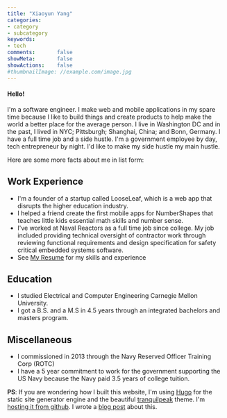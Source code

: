 ```yaml
---
title: "Xiaoyun Yang"
categories:
- category
- subcategory
keywords:
- tech
comments:       false
showMeta:       false
showActions:    false
#thumbnailImage: //example.com/image.jpg
---
```


#### Hello!

I'm a software engineer. I make web and mobile applications in my spare time because I like to build things and create products to help make the world a better place for the average person. I live in Washington DC and in the past, I lived in NYC; Pittsburgh; Shanghai, China; and Bonn, Germany. I have a full time job and a side hustle. I'm a government employee by day, tech entrepreneur by night. I'd like to make my side hustle my main hustle.

Here are some more facts about me in list form:

## Work Experience
* I'm a founder of a startup called LooseLeaf, which is a web app that disrupts the higher education industry.
* I helped a friend create the first mobile apps for NumberShapes that teaches little kids essential math skills and number sense.
* I've worked at Naval Reactors as a full time job since college. My job included providing technical oversight of contractor work through reviewing functional requirements and design specification for safety critical embedded systems software.
* See [My Resume](https://drive.google.com/file/d/0B_uByl2mOTJIVTM3ZWRYRVpIcWs/view) for my skills and experience

## Education
* I studied Electrical and Computer Engineering Carnegie Mellon University.
* I got a B.S. and a M.S in 4.5 years through an integrated bachelors and masters program.

## Miscellaneous
* I commissioned in 2013 through the Navy Reserved Officer Training Corp (ROTC)
* I have a 5 year commitment to work for the government supporting the US Navy because the Navy paid 3.5 years of college tuition.

**PS**:  If you are wondering how I built this website, I'm using [Hugo](https://gohugo.io/) for the static site generator engine and the beautiful [tranquilpeak](https://github.com/kakawait/hugo-tranquilpeak-theme) theme. I'm [hosting it from github](https://gohugo.io/hosting-and-deployment/hosting-on-github/). I wrote a [blog post](/post/using-hugo-to-build-a-personal-brand-website/) about this.
